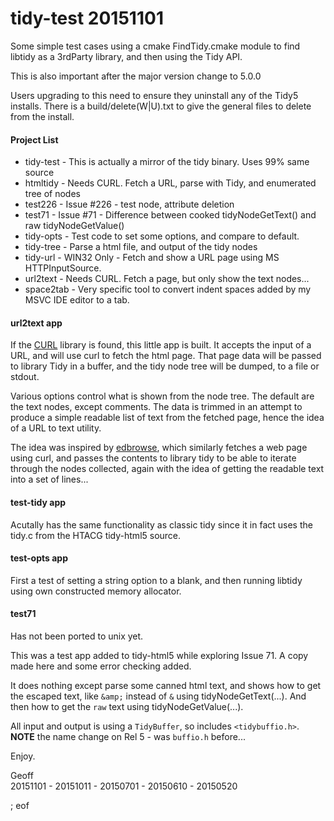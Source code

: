 # tidy-test 20151101

Some simple test cases using a cmake FindTidy.cmake module to find libtidy as a 3rdParty library, and then using the Tidy API.

This is also important after the major version change to 5.0.0

Users upgrading to this need to ensure they uninstall any of the Tidy5 installs. There is a build/delete(W|U).txt to give the general files to delete from the install.

#### Project List

 * tidy-test - This is actually a mirror of the tidy binary. Uses 99% same source
 * htmltidy - Needs CURL. Fetch a URL, parse with Tidy, and enumerated tree of nodes
 * test226 - Issue #226 - test node, attribute deletion
 * test71 - Issue #71 - Difference between cooked tidyNodeGetText() and raw tidyNodeGetValue()
 * tidy-opts - Test code to set some options, and compare to default.
 * tidy-tree - Parse a html file, and output of the tidy nodes
 * tidy-url - WIN32 Only - Fetch and show a URL page using MS HTTPInputSource.
 * url2text - Needs CURL. Fetch a page, but only show the text nodes...
 * space2tab - Very specific tool to convert indent spaces added by my MSVC IDE editor to a tab.

#### url2text app

If the [CURL](http://curl.haxx.se/) library is found, this little app is built. It accepts the input of a URL, and will use curl to fetch the html page. That page data will be passed to library Tidy in a buffer, and the tidy node tree will be dumped, to a file or stdout.

Various options control what is shown from the node tree. The default are the text nodes, except comments. The data is trimmed in an attempt to produce a simple readable list of text from the fetched page, hence the idea of a URL to text utility.

The idea was inspired by [edbrowse](http://edbrowse.org/), which similarly fetches a web page using curl, and passes the contents to library tidy to be able to iterate through the nodes collected, again with the idea of getting the readable text into a set of lines...

#### test-tidy app

Acutally has the same functionality as classic tidy since it in fact uses the tidy.c from the HTACG tidy-html5 source.

#### test-opts app

First a test of setting a string option to a blank, and then running libtidy using own constructed memory allocator.

#### test71

Has not been ported to unix yet.

This was a test app added to tidy-html5 while exploring Issue 71. A copy made here and some error checking added.

It does nothing except parse some canned html text, and shows how to get the escaped text, like `&amp;` instead of `&` using tidyNodeGetText(...). And then how to get the `raw` text using tidyNodeGetValue(...).

All input and output is using a `TidyBuffer`, so includes `<tidybuffio.h>`. **NOTE** the name change on Rel 5 - was `buffio.h` before...

Enjoy.

Geoff  
20151101 - 20151011 - 20150701 - 20150610 - 20150520

; eof
